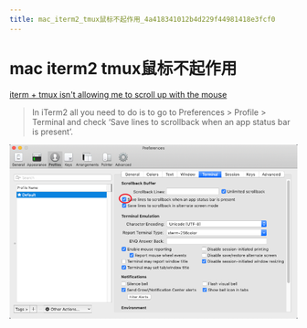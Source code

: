 ```yaml
---
title: mac_iterm2_tmux鼠标不起作用_4a418341012b4d229f44981418e3fcf0
---
```


# mac iterm2 tmux鼠标不起作用

[iterm + tmux isn't allowing me to scroll up with the mouse](https://apple.stackexchange.com/questions/218553/iterm-tmux-isnt-allowing-me-to-scroll-up-with-the-mouse)

> In iTerm2 all you need to do is to go to Preferences > Profile > Terminal and check ‘Save lines to scrollback when an app status bar is present’.
> 

![2022-05-02_11-24-04](assets/2022-05-02_11-24-04.png)